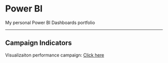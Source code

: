 # Power BI
My personal Power BI Dashboards portfolio

---

## Campaign Indicators

Visualizaiton performance campaign: [Click here](https://app.powerbi.com/view?r=eyJrIjoiYmQ2MjVjODItZDMzZS00YTRmLWE0ZGEtMmZmMGFmMjJkMmM1IiwidCI6ImNmNzJlMmJkLTdhMmItNDc4My1iZGViLTM5ZDU3YjA3Zjc2ZiIsImMiOjR9)


